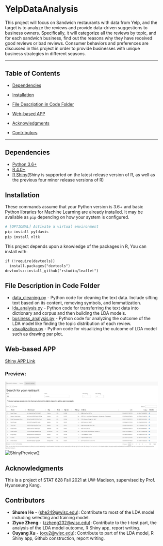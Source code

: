# YelpDataAnalysis
This project will focus on Sandwich restaurants with data from Yelp, and the target is to analyze the reviews and provide data-driven suggestions to business owners. Specifically, it will categorize all the reviews by topic, and for each sandwich business, find out the reasons why they have received good reviews or bad reviews. Consumer behaviors and preferences are discussed in this project in order to provide businesses with unique business strategies in different seasons.
<!-- *** -->
<!-- Group 5, Module 3, YelpDataAnalysis -->
***

## Table of Contents
  - [Dependencies](#dependencies)

  - [Installation](#installation)

  - [File Description in Code Folder](#file-description-in-code-folder)

  - [Web-based APP](#web-based-app)
  
  - [Acknowledgments](#acknowledgments)

  
  - [Contributors](#contributors)


***
## Dependencies
- [Python 3.6+](https://www.python.org/)
- [R 4.0+](https://www.r-project.org/)
- [R Shiny](https://github.com/rstudio/shiny)(Shiny is supported on the latest release version of R, as well as the previous four minor release versions of R)



## Installation
These commands assume that your Python version is 3.6+ and basic  Python libraries for Machine Learning are already installed.
It may be available as `pip` depending on how your system is configured.
```bash
# [OPTIONAL] Activate a virtual environment
pip install pyldavis
pip install nltk
```
This project depends upon a knowledge of  the packages in R, You can install with:
```
if (!require(devtools))
  install.packages("devtools")
devtools::install_github("rstudio/leaflet")
```


## File Description in Code Folder
- [data_cleaning.py](code/data_cleaning.py) - Python code for cleaning the text data. Include sifting text based on its content, removing symbols, and lemmatization.
- [lda_analysis.py](code/lda_analysis.py) - Python code for transferring the text data into dictionary and corpus and then building the LDA models.
- [business_analysis.py](code/lda_analysis.py) - Python code for analyzing the outcome of the LDA model like finding the topic distribution of each review.
- [visualization.py](code/visualization.py) - Python code for visualizing the outcome of LDA model such as drawing par plot. 



## Web-based APP

[Shiny APP Link](https://ouyangxu.shinyapps.io/YelpShiny/)

### Preview:
![ShinyPreview1](image/YelpShinyPreview1.png)
![ShinyPreview2](image/YelpShinyPreview2.png)
## Acknowledgments
This is a project of STAT 628 Fall 2021 at UW-Madison, supervised by Prof. Hyunseung Kang.


## Contributors
- **Shuren He** - (she249@wisc.edu): Contribute to most of the LDA model including selecting and training model.
- **Ziyue Zheng** - (zzheng232@wisc.edu): Contribute to the t-test part, the analysis of the LDA model outcome, R Shiny app, report writing.
- **Ouyang Xu** - (oxu2@wisc.edu): Contribute to part of the LDA model, R Shiny app, Github construction, report writing.


